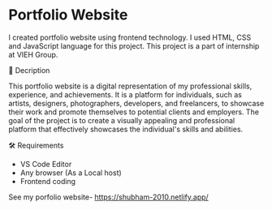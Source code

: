 # Portfolio Website
I created portfolio website using frontend technology. I used HTML, CSS and JavaScript language for this project. This project is a part of internship at
VIEH Group.

📝 Decription

This portfolio website is a digital representation of my professional skills, experience, and achievements. It is a platform for individuals, such as artists, designers, photographers, developers, and freelancers, to showcase their work and promote themselves to potential clients and employers. The goal of the project is to create a visually appealing and professional platform that effectively showcases the individual's skills and abilities.

🛠️ Requirements
 * VS Code Editor
 * Any browser (As a Local host)
 * Frontend coding
 
See my porfolio website- https://shubham-2010.netlify.app/


